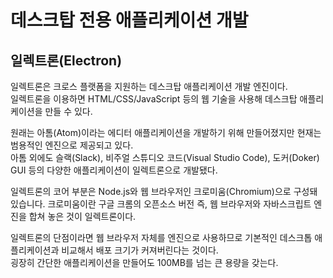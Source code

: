 # 데스크탑 전용 애플리케이션 개발

## 일렉트론(Electron)

일렉트론은 크로스 플랫폼을 지원하는 데스크탑 애플리케이션 개발 엔진이다.  
일렉트론을 이용하면 HTML/CSS/JavaScript 등의 웹 기술을 사용해 데스크탑 애플리케이션을 만들 수 있다.  

원래는 아톰(Atom)이라는 에디터 애플리케이션을 개발하기 위해 만들어졌지만 현재는 범용적인 엔진으로 제공되고 있다.  
아톰 외에도 슬랙(Slack), 비주얼 스튜디오 코드(Visual Studio Code), 도커(Doker) GUI 등의 다양한 애플리케이션이 일렉트론으로 개발됐다. 

일렉트론의 코어 부분은 Node.js와 웹 브라우저인 크로미움(Chromium)으로 구성돼 있습니다.
크로미움이란 구글 크롬의 오픈소스 버전 즉, 웹 브라우저와 자바스크립트 엔진을 합쳐 놓은 것이 일렉트론이다.

일렉트론의 단점이라면 웹 브라우저 자체를 엔진으로 사용하므로 기본적인 데스크톱 애플리케이션과 비교해서 배포 크기가 커져버린다는 것이다.  
굉장히 간단한 애플리케이션을 만들어도 100MB를 넘는 큰 용량을 갖는다.